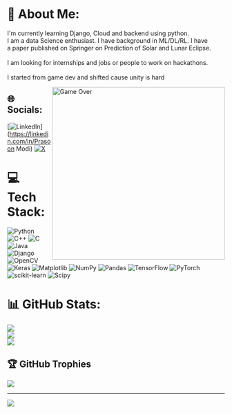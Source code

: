 # 💫 About Me:
I'm currently learning Django, Cloud and backend using python. <br>I am a data Science enthusiast. I have background in ML/DL/RL. I have <br>a paper published on Springer on Prediction of Solar and Lunar Eclipse.<br><br>I am looking for internships and jobs or people to work on hackathons.<br><br>I started from game dev and shifted cause unity is hard

<img align="right" alt="Game Over" width = "400" src="https://media1.tenor.com/m/UNwENDqd4o0AAAAC/gif.gif">

## 🌐 Socials:
[![LinkedIn](https://img.shields.io/badge/LinkedIn-%230077B5.svg?logo=linkedin&logoColor=white)](https://linkedin.com/in/Prasoon Modi) [![X](https://img.shields.io/badge/X-black.svg?logo=X&logoColor=white)](https://x.com/PrasoonMod92606) 

# 💻 Tech Stack:
![Python](https://img.shields.io/badge/python-3670A0?style=for-the-badge&logo=python&logoColor=ffdd54) ![C++](https://img.shields.io/badge/c++-%2300599C.svg?style=for-the-badge&logo=c%2B%2B&logoColor=white) ![C](https://img.shields.io/badge/c-%2300599C.svg?style=for-the-badge&logo=c&logoColor=white) ![Java](https://img.shields.io/badge/java-%23ED8B00.svg?style=for-the-badge&logo=openjdk&logoColor=white) ![Django](https://img.shields.io/badge/django-%23092E20.svg?style=for-the-badge&logo=django&logoColor=white) ![OpenCV](https://img.shields.io/badge/opencv-%23white.svg?style=for-the-badge&logo=opencv&logoColor=white) ![Keras](https://img.shields.io/badge/Keras-%23D00000.svg?style=for-the-badge&logo=Keras&logoColor=white) ![Matplotlib](https://img.shields.io/badge/Matplotlib-%23ffffff.svg?style=for-the-badge&logo=Matplotlib&logoColor=black) ![NumPy](https://img.shields.io/badge/numpy-%23013243.svg?style=for-the-badge&logo=numpy&logoColor=white) ![Pandas](https://img.shields.io/badge/pandas-%23150458.svg?style=for-the-badge&logo=pandas&logoColor=white) ![TensorFlow](https://img.shields.io/badge/TensorFlow-%23FF6F00.svg?style=for-the-badge&logo=TensorFlow&logoColor=white) ![PyTorch](https://img.shields.io/badge/PyTorch-%23EE4C2C.svg?style=for-the-badge&logo=PyTorch&logoColor=white) ![scikit-learn](https://img.shields.io/badge/scikit--learn-%23F7931E.svg?style=for-the-badge&logo=scikit-learn&logoColor=white) ![Scipy](https://img.shields.io/badge/SciPy-%230C55A5.svg?style=for-the-badge&logo=scipy&logoColor=%white)
# 📊 GitHub Stats:
![](https://github-readme-stats.vercel.app/api?username=mxcjhack&theme=dark&hide_border=false&include_all_commits=true&count_private=false)<br/>
![](https://github-readme-streak-stats.herokuapp.com/?user=mxcjhack&theme=dark&hide_border=false)<br/>
![](https://github-readme-stats.vercel.app/api/top-langs/?username=mxcjhack&theme=dark&hide_border=false&include_all_commits=true&count_private=false&layout=compact)

## 🏆 GitHub Trophies
![](https://github-profile-trophy.vercel.app/?username=mxcjhack&theme=radical&no-frame=false&no-bg=true&margin-w=4)

---
[![](https://visitcount.itsvg.in/api?id=mxcjhack&icon=0&color=0)](https://visitcount.itsvg.in)

<!-- Proudly created with GPRM ( https://gprm.itsvg.in ) -->
